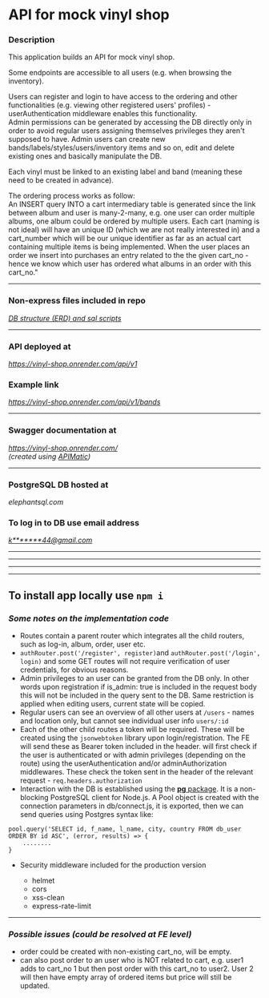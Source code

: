# API for mock vinyl shop

### Description

  This application builds an API for mock vinyl shop.  

  Some endpoints are accessible to all users (e.g. when browsing the inventory).  
  
  Users can register and login to have access to the ordering and other functionalities (e.g. viewing other registered users' profiles) - userAuthentication middleware enables this functionality.  
  Admin permissions can be generated by accessing the DB directly only in order to avoid regular users assigning themselves privileges they aren't supposed to have. Admin users can create new bands/labels/styles/users/inventory items and so on, edit and delete existing ones and basically manipulate the DB.  

  Each vinyl must be linked to an existing label and band (meaning these need to be created in advance).  
  
  The ordering process works as follow:  
  An INSERT query INTO a cart intermediary table is generated since the link between album and user is many-2-many, e.g. one user can order multiple albums, one album could be ordered by multiple users. Each cart (naming is not ideal) will have an unique ID (which we are not really interested in)  and a cart_number which will be our unique identifier as far as an actual cart containing multiple items is being implemented. When the user places an order we insert into purchases an entry related to the the given cart_no - hence we know which user has ordered what albums in an order with this cart_no."

---

### Non-express files included in repo

*[DB structure (ERD) and sql scripts](https://github.com/karalkal/vinyl-shop--express-BE/blob/main/extras-ERD-Postman/erd_new.pdf)*

---

### API deployed at

*<https://vinyl-shop.onrender.com/api/v1>*

### Example link

*<https://vinyl-shop.onrender.com/api/v1/bands>*  

---

### Swagger documentation at

*<https://vinyl-shop.onrender.com/>*  
*(created using  [APIMatic](https://www.apimatic.io/))*

---

### PostgreSQL DB hosted at

*elephantsql.com*

### To log in to DB use email address

*<k*******44@gmail.com>*  

---
---
---
---

## To install app locally use `npm i`

### *Some notes on the implementation code*

- Routes contain a parent router which integrates all the child routers, such as log-in, album, order, user etc.
- `authRouter.post('/register', register)`and `authRouter.post('/login', login)` and some GET routes will not require verification of user credentials, for obvious reasons.
- Admin privileges to an user can be granted from the DB only. In other words upon registration if is_admin: true is included in the request body this will not be included in the query sent to the DB. Same restriction is applied when editing users, current state will be copied.
- Regular users can see an overview of all other users at `/users` - names and location only, but cannot see individual user info `users/:id`
- Each of the other child routes a token will be required. These will be created using the `jsonwebtoken` library upon login/registration. The FE will send these as Bearer token included in the header. will first check if the user is authenticated or with admin privileges (depending on the route) using the userAuthentication and/or adminAuthorization middlewares. These check the token sent in the header of the relevant request - `req.headers.authorization`
- Interaction with the DB is established using the [**pg** package](https://www.npmjs.com/package/pg). It is  a non-blocking PostgreSQL client for Node.js. A Pool object is created with the connection parameters in db/connect.js, it is exported, then we can send queries using Postgres syntax like:

```
pool.query('SELECT id, f_name, l_name, city, country FROM db_user ORDER BY id ASC', (error, results) => {
    ........
}
```

- Security middleware included for the production version

  - helmet
  - cors
  - xss-clean
  - express-rate-limit

---

### *Possible issues (could be resolved at FE level)*

- order could be created with non-existing cart_no, will be empty.
- can also post order to an user who is NOT related to cart, e.g. user1 adds to cart_no 1 but then post order with this cart_no to user2. User 2 will then have empty array of ordered items but price will still be updated.
